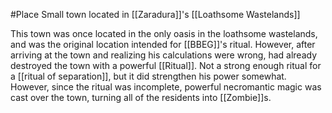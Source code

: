 #Place 
Small town located in [[Zaradura]]'s [[Loathsome Wastelands]]

This town was once located in the only oasis in the loathsome wastelands, and was the original location intended for [[BBEG]]'s ritual. However, after arriving at the town and realizing his calculations were wrong, had already destroyed the town with a powerful [[Ritual]]. Not a strong enough ritual for a [[ritual of separation]], but it did strengthen his power somewhat. However, since the ritual was incomplete, powerful necromantic magic was cast over the town, turning all of the residents into [[Zombie]]s. 
